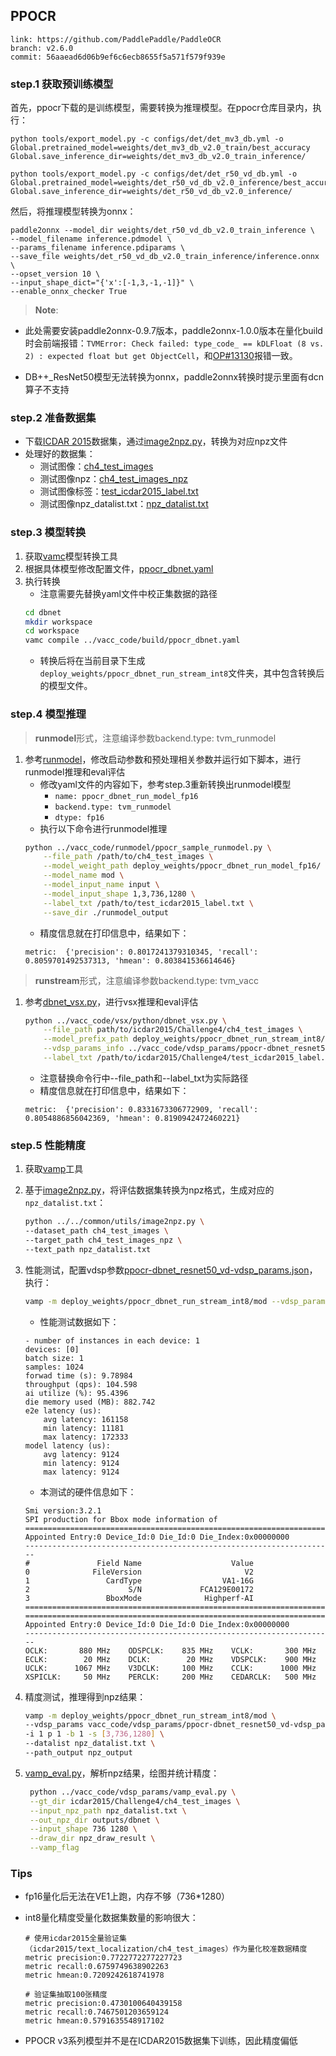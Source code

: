 ## PPOCR

```
link: https://github.com/PaddlePaddle/PaddleOCR
branch: v2.6.0
commit: 56aaead6d06b9ef6c6ecb8655f5a571f579f939e
```

### step.1 获取预训练模型
首先，ppocr下载的是训练模型，需要转换为推理模型。在ppocr仓库目录内，执行：

```shell
python tools/export_model.py -c configs/det/det_mv3_db.yml -o Global.pretrained_model=weights/det_mv3_db_v2.0_train/best_accuracy Global.save_inference_dir=weights/det_mv3_db_v2.0_train_inference/

python tools/export_model.py -c configs/det/det_r50_vd_db.yml -o Global.pretrained_model=weights/det_r50_vd_db_v2.0_inference/best_accuracy Global.save_inference_dir=weights/det_r50_vd_db_v2.0_inference/
```

然后，将推理模型转换为onnx：

```shell
paddle2onnx --model_dir weights/det_r50_vd_db_v2.0_train_inference \
--model_filename inference.pdmodel \
--params_filename inference.pdiparams \
--save_file weights/det_r50_vd_db_v2.0_train_inference/inference.onnx \
--opset_version 10 \
--input_shape_dict="{'x':[-1,3,-1,-1]}" \
--enable_onnx_checker True
```

> **Note**: 

- 此处需要安装paddle2onnx-0.9.7版本，paddle2onnx-1.0.0版本在量化build时会前端报错：`TVMError: Check failed: type_code_ == kDLFloat (8 vs. 2) : expected float but get ObjectCell`，和[OP#13130](http://openproject.vastai.com/projects/model-zoo-and-benchmark-of-sz/work_packages/13130/activity)报错一致。

- DB++_ResNet50模型无法转换为onnx，paddle2onnx转换时提示里面有dcn算子不支持


### step.2 准备数据集
- 下载[ICDAR 2015](https://rrc.cvc.uab.es/?ch=4&com=downloads)数据集，通过[image2npz.py](../../common/utils/image2npz.py)，转换为对应npz文件
- 处理好的数据集：
  - 测试图像：[ch4_test_images](http://192.168.20.139:8888/vastml/dataset/ocr/icdar2015/Challenge4/ch4_test_images/?download=zip)
  - 测试图像npz：[ch4_test_images_npz](http://192.168.20.139:8888/vastml/dataset/ocr/icdar2015/Challenge4/ch4_test_images_npz/?download=zip)
  - 测试图像标签：[test_icdar2015_label.txt](http://192.168.20.139:8888/vastml/dataset/ocr/icdar2015/Challenge4/test_icdar2015_label.txt)
  - 测试图像npz_datalist.txt：[npz_datalist.txt](http://192.168.20.139:8888/vastml/dataset/ocr/icdar2015/Challenge4/npz_datalist.txt)

### step.3 模型转换
1. 获取[vamc](../../../docs/doc_vamc.md)模型转换工具
2. 根据具体模型修改配置文件，[ppocr_dbnet.yaml](../vacc_code/build/ppocr_dbnet.yaml)
3. 执行转换
    - 注意需要先替换yaml文件中校正集数据的路径
    ```bash
    cd dbnet
    mkdir workspace
    cd workspace
    vamc compile ../vacc_code/build/ppocr_dbnet.yaml
    ```
    - 转换后将在当前目录下生成`deploy_weights/ppocr_dbnet_run_stream_int8`文件夹，其中包含转换后的模型文件。

### step.4 模型推理
> **runmodel**形式，注意编译参数backend.type: tvm_runmodel
1. 参考[runmodel](../vacc_code/runmodel/ppocr_sample_runmodel.py)，修改启动参数和预处理相关参数并运行如下脚本，进行runmodel推理和eval评估
    - 修改yaml文件的内容如下，参考step.3重新转换出runmodel模型
        - `name: ppocr_dbnet_run_model_fp16`
        - `backend.type: tvm_runmodel`
        - `dtype: fp16`
    - 执行以下命令进行runmodel推理
    ```bash
    python ../vacc_code/runmodel/ppocr_sample_runmodel.py \
        --file_path /path/to/ch4_test_images \
        --model_weight_path deploy_weights/ppocr_dbnet_run_model_fp16/  \
        --model_name mod \
        --model_input_name input \
        --model_input_shape 1,3,736,1280 \
        --label_txt /path/to/test_icdar2015_label.txt \
        --save_dir ./runmodel_output 
    ```
    - 精度信息就在打印信息中，结果如下：
    ```
    metric:  {'precision': 0.8017241379310345, 'recall': 0.8059701492537313, 'hmean': 0.803841536614646}
    ```

> **runstream**形式，注意编译参数backend.type: tvm_vacc
1. 参考[dbnet_vsx.py](../vacc_code/vsx/python/dbnet_vsx.py)，进行vsx推理和eval评估
    ```bash
    python ../vacc_code/vsx/python/dbnet_vsx.py \
        --file_path path/to/icdar2015/Challenge4/ch4_test_images \
        --model_prefix_path deploy_weights/ppocr_dbnet_run_stream_int8/mod \
        --vdsp_params_info ../vacc_code/vdsp_params/ppocr-dbnet_resnet50_vd-vdsp_params.json \
        --label_txt /path/to/icdar2015/Challenge4/test_icdar2015_label.txt
    ```
    - 注意替换命令行中--file_path和--label_txt为实际路径
    - 精度信息就在打印信息中，结果如下：
    ```
    metric:  {'precision': 0.8331673306772909, 'recall': 0.8054886856042369, 'hmean': 0.8190942472460221}
    ```


### step.5 性能精度
1. 获取[vamp](../../../docs/doc_vamp.md)工具

2. 基于[image2npz.py](../../common/utils/image2npz.py)，将评估数据集转换为npz格式，生成对应的`npz_datalist.txt`：
    ```bash
    python ../../common/utils/image2npz.py \
    --dataset_path ch4_test_images \
    --target_path ch4_test_images_npz \
    --text_path npz_datalist.txt
    ```

3. 性能测试，配置vdsp参数[ppocr-dbnet_resnet50_vd-vdsp_params.json](../vacc_code/vdsp_params/ppocr-dbnet_resnet50_vd-vdsp_params.json)，执行：
    ```bash
    vamp -m deploy_weights/ppocr_dbnet_run_stream_int8/mod --vdsp_params ../vacc_code/vdsp_params/ppocr-dbnet_resnet50_vd-vdsp_params.json -i 1 p 1 -b 1 -s [3,736,1280]
    ```
    - 性能测试数据如下：
    ```
    - number of instances in each device: 1
    devices: [0]
    batch size: 1
    samples: 1024
    forwad time (s): 9.78984
    throughput (qps): 104.598
    ai utilize (%): 95.4396
    die memory used (MB): 882.742
    e2e latency (us):
        avg latency: 161158
        min latency: 11181
        max latency: 172333
    model latency (us):
        avg latency: 9124
        min latency: 9124
        max latency: 9124
    ```
    - 本测试的硬件信息如下：
    ```
    Smi version:3.2.1
    SPI production for Bbox mode information of
    =====================================================================
    Appointed Entry:0 Device_Id:0 Die_Id:0 Die_Index:0x00000000
    ---------------------------------------------------------------------
    #               Field Name                    Value
    0              FileVersion                       V2
    1                 CardType                  VA1-16G
    2                      S/N             FCA129E00172
    3                 BboxMode              Highperf-AI
    =====================================================================
    =====================================================================
    Appointed Entry:0 Device_Id:0 Die_Id:0 Die_Index:0x00000000
    ---------------------------------------------------------------------
    OCLK:       880 MHz    ODSPCLK:    835 MHz    VCLK:       300 MHz    
    ECLK:        20 MHz    DCLK:        20 MHz    VDSPCLK:    900 MHz    
    UCLK:      1067 MHz    V3DCLK:     100 MHz    CCLK:      1000 MHz    
    XSPICLK:     50 MHz    PERCLK:     200 MHz    CEDARCLK:   500 MHz
    ```

4. 精度测试，推理得到npz结果：
    ```bash
    vamp -m deploy_weights/ppocr_dbnet_run_stream_int8/mod \
    --vdsp_params vacc_code/vdsp_params/ppocr-dbnet_resnet50_vd-vdsp_params.json \
    -i 1 p 1 -b 1 -s [3,736,1280] \
    --datalist npz_datalist.txt \
    --path_output npz_output
    ```

5. [vamp_eval.py](../vacc_code/vdsp_params/vamp_eval.py)，解析npz结果，绘图并统计精度：
   ```bash
    python ../vacc_code/vdsp_params/vamp_eval.py \
    --gt_dir icdar2015/Challenge4/ch4_test_images \
    --input_npz_path npz_datalist.txt \
    --out_npz_dir outputs/dbnet \
    --input_shape 736 1280 \
    --draw_dir npz_draw_result \
    --vamp_flag
   ```

### Tips
- fp16量化后无法在VE1上跑，内存不够（736*1280）
- int8量化精度受量化数据集数量的影响很大：

    ```
    # 使用icdar2015全量验证集（icdar2015/text_localization/ch4_test_images）作为量化校准数据精度
    metric precision:0.7722772277227723
    metric recall:0.6759749638902263
    metric hmean:0.7209242618741978

    # 验证集抽取100张精度
    metric precision:0.4730100640439158
    metric recall:0.7467501203659124
    metric hmean:0.5791635548917102
    ```
- PPOCR v3系列模型并不是在ICDAR2015数据集下训练，因此精度偏低